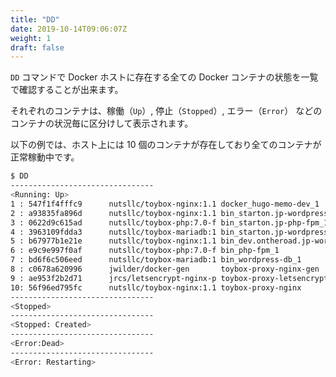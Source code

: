 ```yaml
---
title: "DD"
date: 2019-10-14T09:06:07Z
weight: 1
draft: false
---
```


``DD`` コマンドで Docker ホストに存在する全ての Docker コンテナの状態を一覧で確認することが出来ます。

それぞれのコンテナは、稼働（``Up``）, 停止（``Stopped``）, エラー（``Error``） などのコンテナの状況毎に区分けして表示されます。

以下の例では、ホスト上には 10 個のコンテナが存在しており全てのコンテナが正常稼動中です。


```bash
$ DD
--------------------------------
<Running: Up>
1 : 547f1f4fffc9      nutsllc/toybox-nginx:1.1 docker_hugo-memo-dev_1
2 : a93835fa896d      nutsllc/toybox-nginx:1.1 bin_starton.jp-wordpress_1
3 : 0622d9c615ad      nutsllc/toybox-php:7.0-f bin_starton.jp-php-fpm_1
4 : 3963109fdda3      nutsllc/toybox-mariadb:1 bin_starton.jp-wordpress-db_1
5 : b67977b1e21e      nutsllc/toybox-nginx:1.1 bin_dev.ontheroad.jp-wordpress_1
6 : e9c9e997f0af      nutsllc/toybox-php:7.0-f bin_php-fpm_1
7 : bd6f6c506eed      nutsllc/toybox-mariadb:1 bin_wordpress-db_1
8 : c0678a620996      jwilder/docker-gen       toybox-proxy-nginx-gen
9 : ae953f2b2d71      jrcs/letsencrypt-nginx-p toybox-proxy-letsencrypt
10: 56f96ed795fc      nutsllc/toybox-nginx:1.1 toybox-proxy-nginx
--------------------------------
<Stopped>
--------------------------------
<Stopped: Created>
--------------------------------
<Error:Dead>
--------------------------------
<Error: Restarting>
```





